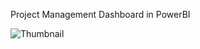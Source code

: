 Project Management Dashboard in PowerBI

![Thumbnail](https://github.com/user-attachments/assets/e680a0c2-d1ea-4ed4-9abc-8cc7951ea07b)

